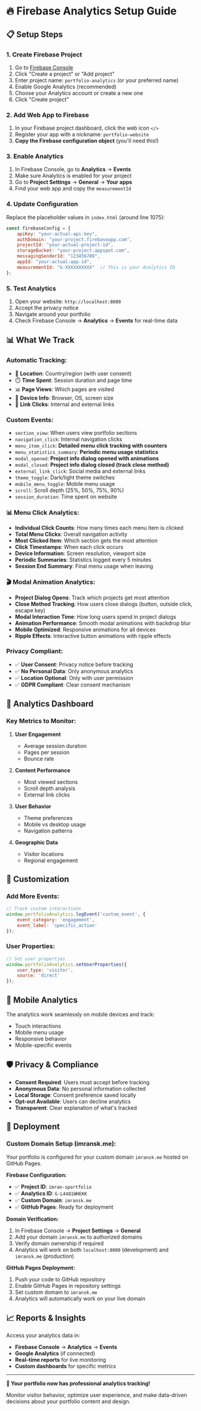 # 🔥 Firebase Analytics Setup Guide

## 📋 **Setup Steps**

### 1. **Create Firebase Project**
1. Go to [Firebase Console](https://console.firebase.google.com/)
2. Click "Create a project" or "Add project"
3. Enter project name: `portfolio-analytics` (or your preferred name)
4. Enable Google Analytics (recommended)
5. Choose your Analytics account or create a new one
6. Click "Create project"

### 2. **Add Web App to Firebase**
1. In your Firebase project dashboard, click the web icon `</>`
2. Register your app with a nickname: `portfolio-website`
3. **Copy the Firebase configuration object** (you'll need this!)

### 3. **Enable Analytics**
1. In Firebase Console, go to **Analytics** → **Events**
2. Make sure Analytics is enabled for your project
3. Go to **Project Settings** → **General** → **Your apps**
4. Find your web app and copy the `measurementId`

### 4. **Update Configuration**
Replace the placeholder values in `index.html` (around line 1075):

```javascript
const firebaseConfig = {
    apiKey: "your-actual-api-key",
    authDomain: "your-project.firebaseapp.com",
    projectId: "your-actual-project-id",
    storageBucket: "your-project.appspot.com",
    messagingSenderId: "123456789",
    appId: "your-actual-app-id",
    measurementId: "G-XXXXXXXXXX"  // This is your Analytics ID
};
```

### 5. **Test Analytics**
1. Open your website: `http://localhost:8000`
2. Accept the privacy notice
3. Navigate around your portfolio
4. Check Firebase Console → **Analytics** → **Events** for real-time data

## 📊 **What We Track**

### **Automatic Tracking:**
- 📍 **Location**: Country/region (with user consent)
- ⏱️ **Time Spent**: Session duration and page time
- 📊 **Page Views**: Which pages are visited
- 📱 **Device Info**: Browser, OS, screen size
- 🔗 **Link Clicks**: Internal and external links

### **Custom Events:**
- `section_view`: When users view portfolio sections
- `navigation_click`: Internal navigation clicks
- `menu_item_click`: **Detailed menu click tracking with counters**
- `menu_statistics_summary`: **Periodic menu usage statistics**
- `modal_opened`: **Project info dialog opened with animations**
- `modal_closed`: **Project info dialog closed (track close method)**
- `external_link_click`: Social media and external links
- `theme_toggle`: Dark/light theme switches
- `mobile_menu_toggle`: Mobile menu usage
- `scroll`: Scroll depth (25%, 50%, 75%, 90%)
- `session_duration`: Time spent on website

### **📊 Menu Click Analytics:**
- **Individual Click Counts**: How many times each menu item is clicked
- **Total Menu Clicks**: Overall navigation activity
- **Most Clicked Item**: Which section gets the most attention
- **Click Timestamps**: When each click occurs
- **Device Information**: Screen resolution, viewport size
- **Periodic Summaries**: Statistics logged every 5 minutes
- **Session End Summary**: Final menu usage when leaving

### **🎬 Modal Animation Analytics:**
- **Project Dialog Opens**: Track which projects get most attention
- **Close Method Tracking**: How users close dialogs (button, outside click, escape key)
- **Modal Interaction Time**: How long users spend in project dialogs
- **Animation Performance**: Smooth modal animations with backdrop blur
- **Mobile Optimized**: Responsive animations for all devices
- **Ripple Effects**: Interactive button animations with ripple effects

### **Privacy Compliant:**
- ✅ **User Consent**: Privacy notice before tracking
- ✅ **No Personal Data**: Only anonymous analytics
- ✅ **Location Optional**: Only with user permission
- ✅ **GDPR Compliant**: Clear consent mechanism

## 🎯 **Analytics Dashboard**

### **Key Metrics to Monitor:**
1. **User Engagement**
   - Average session duration
   - Pages per session
   - Bounce rate

2. **Content Performance**
   - Most viewed sections
   - Scroll depth analysis
   - External link clicks

3. **User Behavior**
   - Theme preferences
   - Mobile vs desktop usage
   - Navigation patterns

4. **Geographic Data**
   - Visitor locations
   - Regional engagement

## 🔧 **Customization**

### **Add More Events:**
```javascript
// Track custom interactions
window.portfolioAnalytics.logEvent('custom_event', {
    event_category: 'engagement',
    event_label: 'specific_action'
});
```

### **User Properties:**
```javascript
// Set user properties
window.portfolioAnalytics.setUserProperties({
    user_type: 'visitor',
    source: 'direct'
});
```

## 📱 **Mobile Analytics**

The analytics work seamlessly on mobile devices and track:
- Touch interactions
- Mobile menu usage
- Responsive behavior
- Mobile-specific events

## 🛡️ **Privacy & Compliance**

- **Consent Required**: Users must accept before tracking
- **Anonymous Data**: No personal information collected
- **Local Storage**: Consent preference saved locally
- **Opt-out Available**: Users can decline analytics
- **Transparent**: Clear explanation of what's tracked

## 🚀 **Deployment**

### **Custom Domain Setup (imransk.me):**
Your portfolio is configured for your custom domain `imransk.me` hosted on GitHub Pages.

**Firebase Configuration:**
- ✅ **Project ID**: `imran-sportfolio`
- ✅ **Analytics ID**: `G-L4481WHEKK`
- ✅ **Custom Domain**: `imransk.me`
- ✅ **GitHub Pages**: Ready for deployment

**Domain Verification:**
1. In Firebase Console → **Project Settings** → **General**
2. Add your domain `imransk.me` to authorized domains
3. Verify domain ownership if required
4. Analytics will work on both `localhost:8000` (development) and `imransk.me` (production)

**GitHub Pages Deployment:**
1. Push your code to GitHub repository
2. Enable GitHub Pages in repository settings
3. Set custom domain to `imransk.me`
4. Analytics will automatically work on your live domain

## 📈 **Reports & Insights**

Access your analytics data in:
- **Firebase Console** → **Analytics** → **Events**
- **Google Analytics** (if connected)
- **Real-time reports** for live monitoring
- **Custom dashboards** for specific metrics

---

**🎉 Your portfolio now has professional analytics tracking!**

Monitor visitor behavior, optimize user experience, and make data-driven decisions about your portfolio content and design.
